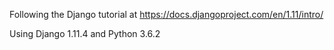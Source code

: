 
Following the Django tutorial at https://docs.djangoproject.com/en/1.11/intro/

Using Django 1.11.4 and Python 3.6.2
